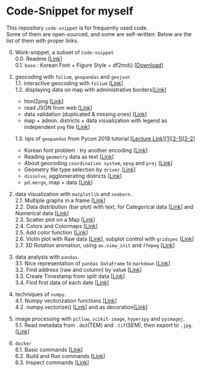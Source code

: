 # Code-Snippet for myself
This repository `code-snippet` is for frequently used code.  
Some of them are open-sourced, and some are self-written.
Below are the list of them with proper links.

0. Work-snippet, a subset of `Code-snippet`  
0.0. Readme [[Link](https://github.com/jehyunlee/code-snippet/blob/master/0_work-snippet/Readme.md)]  
0.1. `base` : Korean Font + Figure Style + df2md() [[Download](https://github.com/jehyunlee/code-snippet/blob/master/0_work-snippet/pegab/pegab.py)]   
  
1. geocoding with `folium`, `geopandas` and `geojson`  
1.1. interactive geocoding with `folium` [<a href='https://github.com/jehyunlee/code-snippet/blob/master/1_folium_geojson/190712_folium_geojson.md'>Link</a>]  
1.2. displaying data on map with administrative borders[<a href='https://github.com/jehyunlee/code-snippet/blob/master/1_folium_geojson/geopandas/data_on_map/190914_DaejeonMap.md'>Link</a>]  
   * html2png [<a href='https://github.com/jehyunlee/code-snippet/blob/master/1_folium_geojson/geopandas/data_on_map/190914_DaejeonMap.md#12-function-capture-html-to-png'>Link</a>]   
   * read JSON from web [<a href='https://github.com/jehyunlee/code-snippet/blob/master/1_folium_geojson/geopandas/data_on_map/190914_DaejeonMap.md#221-function--load-json-from-web'>Link</a>]  
   * data validation (duplicated & missing ones) [<a href='https://github.com/jehyunlee/code-snippet/blob/master/1_folium_geojson/geopandas/data_on_map/190914_DaejeonMap.md#223-data-validataion'>Link</a>]  
   * map + admin. districts + data visualization with legend as independent `png` file [<a href='https://github.com/jehyunlee/code-snippet/blob/master/1_folium_geojson/geopandas/data_on_map/190914_DaejeonMap.md#33-function--map--admistrative-districts--data--customized-colormap'>Link</a>]  
   
    1.3. tips of `geopandas` from Pycon 2019 tutorial [<a href='https://www.notion.so/rollinstar/Python-cc8a370daf784bf9b084ca06a37c5a1e'>Lecture Link</a>][<a href='https://github.com/jehyunlee/code-snippet/blob/master/1_folium_geojson/geopandas/pycon2019tutorial/1/lecture1.md'>1</a>][<a href='https://github.com/jehyunlee/code-snippet/blob/master/1_folium_geojson/geopandas/pycon2019tutorial/2-1/lecture2-1.md'>2-1</a>][<a href='https://github.com/jehyunlee/code-snippet/blob/master/1_folium_geojson/geopandas/pycon2019tutorial/2-2/lecture2-2.md'>2-2</a>]  
    * Korean font problem : try another encoding [<a href='https://github.com/jehyunlee/code-snippet/blob/master/1_folium_geojson/geopandas/pycon2019tutorial/1/lecture1.md#tip-%ED%95%9C%EA%B8%80%EC%9D%B4-%EA%B9%A8%EC%A7%88-%EA%B2%BD%EC%9A%B0-gpdread_file%EC%9D%98-encoding-%EC%98%B5%EC%85%98-%EB%B3%80%EA%B2%BD'>Link</a>]
    * Reading `geometry` data as text [<a href='https://github.com/jehyunlee/code-snippet/blob/master/1_folium_geojson/geopandas/pycon2019tutorial/1/lecture1.md#tip-geometry%EC%9D%98-%ED%98%95%EC%83%81%EC%9D%B4-%EC%95%84%EB%8B%8C-%EA%B0%92%EC%9D%84-%ED%99%95%EC%9D%B8%ED%95%98%EA%B3%A0-%EC%8B%B6%EC%9C%BC%EB%A9%B4-%EB%B2%94%EC%9C%84%EB%A1%9C-%ED%98%B8%EC%B6%9C'>Link</a>]
    * About geocoding `coordination system`, `epsg` and `proj` [<a href='https://github.com/jehyunlee/code-snippet/blob/master/1_folium_geojson/geopandas/pycon2019tutorial/1/lecture1.md#tip-%ED%95%9C%EA%B5%AD%EC%9D%98-%EC%A3%BC%EC%9A%94-%EC%A2%8C%ED%91%9C%EA%B3%84-%EB%B0%8F-proj4-%EC%9D%B8%EC%9E%90-%EC%A0%95%EB%A6%AC'>Link</a>]
    * Geometry file type selection by `driver` [<a href='https://github.com/jehyunlee/code-snippet/blob/master/1_folium_geojson/geopandas/pycon2019tutorial/1/lecture1.md#tip-geodataframe-%EC%A0%80%EC%9E%A5-%ED%98%95%EC%8B%9D%EC%9D%84-%EB%B0%94%EA%BF%80-%EB%95%8C%EB%8A%94-driver-%EC%82%AC%EC%9A%A9'>Link</a>]  
    * `dissolve`, agglomerating districts [[Link](https://github.com/jehyunlee/code-snippet/blob/master/1_folium_geojson/geopandas/pycon2019tutorial/2-1/lecture2-1.md#dissolve%EB%A5%BC-%EC%9D%B4%EC%9A%A9%ED%95%B4-%ED%96%89%EC%A0%95%EB%8F%99---%EC%8B%9C%EA%B5%B0%EA%B5%AC-%EC%A7%80%EB%8F%84-%EB%8D%B0%EC%9D%B4%ED%84%B0-%EB%A7%8C%EB%93%A4%EA%B8%B0)]  
    * `pd.merge`, map + data [[Link](https://github.com/jehyunlee/code-snippet/blob/master/1_folium_geojson/geopandas/pycon2019tutorial/2-2/lecture2-2.md)]


  
2. data visualization with `matplotlib` and `seaborn`.  
2.1. Multiple graphs in a frame [<a href='https://github.com/jehyunlee/code-snippet/blob/master/2_matplotlib/wind_analysis/WindAnalysis.md'>Link</a>]  
2.2. Data distribution (bar plot) with text, for Categorical data [<a href='https://github.com/jehyunlee/code-snippet/blob/master/2_matplotlib/distrib_map/distrib_map.md#22111-categorical-data'>Link</a>] and Numerical data [<a href='https://github.com/jehyunlee/code-snippet/blob/master/2_matplotlib/distrib_map/distrib_map.md#22112-numerical-data'>Link</a>]  
2.3. Scatter plot on a Map [<a href='https://github.com/jehyunlee/code-snippet/blob/master/2_matplotlib/distrib_map/distrib_map.md#2212-%EB%8D%B0%EC%9D%B4%ED%84%B0-%EA%B3%B5%EA%B0%84-%EB%B6%84%ED%8F%AC-%EB%B6%84%EC%84%9D'>Link</a>]  
2.4. Colors and Colormaps [<a href='https://github.com/jehyunlee/code-snippet/blob/master/2_matplotlib/colors/colors_and_maps.md'>Link</a>]  
2.5. Add color function [<a href='https://github.com/jehyunlee/code-snippet/blob/master/2_matplotlib/add_color/add_color.md'>Link</a>]  
2.6. Violin plot with Raw data [<a href='https://github.com/jehyunlee/code-snippet/blob/master/2_matplotlib/violin_raw/violin_raw.md#322-violin-plot-with-scatter--line-plot--raw-data'>Link</a>], subplot control with `gridspec` [<a href='https://github.com/jehyunlee/code-snippet/blob/master/2_matplotlib/violin_raw/violin_raw.md#321-violin-plot-hysteresis-on-and-off'>Link</a>]  
2.7. 3D Rotation animation, using `ax.view_init` and `ffmpeg` [[Link](https://github.com/jehyunlee/code-snippet/blob/master/2_matplotlib/ani_rotation/ani_rotation.md)]  
  
3. data analysis with `pandas`.  
3.1. Nice representation of `pandas DataFrame` to `markdown` [<a href='https://github.com/jehyunlee/code-snippet/blob/master/3_pandas/df2md/df2md.md'>Link</a>]  
3.2. Find address (raw and column) by value [<a href='https://github.com/jehyunlee/code-snippet/blob/master/3_pandas/find_address_by_value.md#find-address-column-row-by-value'>Link</a>]  
3.3. Create Timestamp from split data [<a href='https://github.com/jehyunlee/code-snippet/blob/master/3_pandas/IEC61400.md#6-create-timestamp-from-split-data'>Link</a>]  
3.4. Find first data of each date [<a href='https://github.com/jehyunlee/code-snippet/blob/master/3_pandas/IEC61400.md#8-first-data-of-each-date'>Link</a>]

4. techniques of `numpy`.  
4.1. Numpy vectorization functions [<a href='https://github.com/jehyunlee/code-snippet/blob/master/4_numpy/vectorize.md'>Link</a>]  
4.2. numpy.vectorize() [<a href='https://github.com/jehyunlee/code-snippet/blob/master/4_numpy/numpy_vectorize.md'>Link</a>] and as decoration[<a href='https://github.com/jehyunlee/code-snippet/blob/master/4_numpy/numpy_vectorize.md#-numpyvectorize-as-decoration'>Link</a>]

5. image processing with `pillow`, `scikit-image`, `hyperspy` and `pyimagej`.  
5.1. Read metadata from `.dm3`(TEM) and `.tif`(SEM), then export to `.jpg`. [[Link](https://github.com/jehyunlee/image_processing/blob/master/meta2jpg/dm3_to_metajpg_190625.md)]

6. `docker`  
6.1. Basic commands [[Link](https://github.com/jehyunlee/code-snippet/blob/master/5_docker/01_basic.md)]  
6.2. Build and Run commands [[Link](https://github.com/jehyunlee/code-snippet/blob/master/5_docker/02_build.md)]  
6.3. Inspect commands [[Link](https://github.com/jehyunlee/code-snippet/blob/master/5_docker/03_inspect.md)]  

